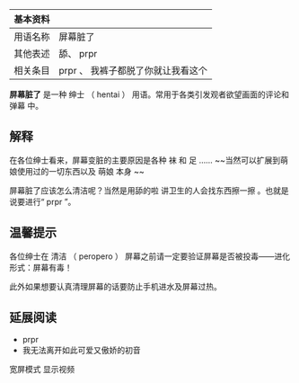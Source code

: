 |  **基本资料**  ||
|---|---|
|用语名称  |  屏幕脏了   |
|其他表述  |  舔、  prpr   |
|相关条目  |  prpr  、  我裤子都脱了你就让我看这个   |
  
**屏幕脏了** 是一种  绅士  （  hentai  ）  用语。常用于各类引发观者欲望画面的评论和  弹幕  中。

##  解释

在各位绅士看来，屏幕变脏的主要原因是各种  袜  和  足  …… ~~当然可以扩展到萌娘使用过的一切东西以及 萌娘  本身 ~~

屏幕脏了应该怎么清洁呢？当然是用舔的啦  讲卫生的人会找东西擦一擦  。也就是说要进行“  prpr  ”。

##  温馨提示

各位绅士在  清洁  （  peropero  ）  屏幕之前请一定要验证屏幕是否被投毒——进化形式：屏幕有毒！

此外如果想要认真清理屏幕的话要防止手机进水及屏幕过热。

##  延展阅读

  * prpr 
  * 我无法离开如此可爱又傲娇的初音 

宽屏模式  显示视频

